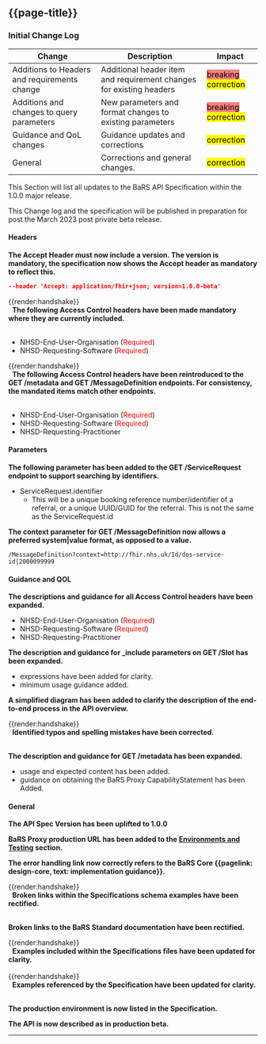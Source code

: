 <div class="bars-blg-expander">
<div class="bars-blg-expander-entry" id="v1.0.0">

## {{page-title}}

###

### Initial Change Log

| Change                                       | Description                                                         | Impact |
|----------------------------------------------|---------------------------------------------------------------------|--------|
| Additions to Headers and requirements change | Additional header item and requirement changes for existing headers |  <mark style="background-color: #ff8080">breaking</mark> <mark style="background-color: Yellow">correction</mark>      |
| Additions and changes to query parameters    | New parameters and format changes to existing parameters            |  <mark style="background-color: #ff8080">breaking</mark> <mark style="background-color: Yellow">correction</mark>      |
| Guidance and QoL changes                     | Guidance updates and corrections                                    |  <mark style="background-color: Yellow">correction</mark>      |
| General                                      | Corrections and general changes.                                    |  <mark style="background-color: Yellow">correction</mark>      |



This Section will list all updates to the BaRS API Specification within the 1.0.0 major release.

This Change log and the specification will be published in preparation for post the March 2023 post private beta release.

#### Headers

**The Accept Header must now include a version. The version is mandatory, the specification now shows the Accept header as mandatory to reflect this.** 

```json
--header 'Accept: application/fhir+json; version=1.0.0-beta'
```

<div class="imgHandshake">{{render:handshake}}</div> &nbsp; <b>The following Access Control headers have been made mandatory where they are currently included.</b></br></br>

* NHSD-End-User-Organisation (<span style="color:red">Required</span>)
* NHSD-Requesting-Software (<span style="color:red">Required</span>)

<div class="imgHandshake">{{render:handshake}}</div> &nbsp; <b>The following Access Control headers have been reintroduced to the GET /metadata and GET /MessageDefinition endpoints. For consistency, the mandated items match other endpoints.</b></br></br>

* NHSD-End-User-Organisation (<span style="color:red">Required</span>)
* NHSD-Requesting-Software (<span style="color:red">Required</span>)
* NHSD-Requesting-Practitioner

#### Parameters

**The following parameter has been added to the GET /ServiceRequest endpoint to support searching by identifiers.**

* ServiceRequest.identifier
    * This will be a unique booking reference number/identifier of a referral, or a unique UUID/GUID for the referral. This is not the same as the ServiceRequest.id

**The context parameter for GET /MessageDefinition now allows a preferred system|value format, as opposed to a value.**

    /MessageDefinition?context=http://fhir.nhs.uk/Id/dos-service-id|2000099999

#### Guidance and QOL
**The descriptions and guidance for all Access Control headers have been expanded.**
* NHSD-End-User-Organisation (<span style="color:red">Required</span>)
* NHSD-Requesting-Software (<span style="color:red">Required</span>)
* NHSD-Requesting-Practitioner

**The description and guidance for _include parameters on GET /Slot has been expanded.**
* expressions have been added for clarity.
* minimum usage guidance added.

**A simplified diagram has been added to clarify the description of the end-to-end process in the API overview.**

<div class="imgHandshake">{{render:handshake}}</div> &nbsp; <b>Identified typos and spelling mistakes have been corrected.</b></br></br>

**The description and guidance for GET /metadata has been expanded.**
* usage and expected content has been added.
* guidance on obtaining the BaRS Proxy CapabilityStatement has been Added.

#### General

**The API Spec Version has been uplifted to 1.0.0**

**BaRS Proxy production URL has been added to the [Environments and Testing](https://digital.nhs.uk/developer/api-catalogue/booking-and-referral-fhir/v1_0_0#api-description__environments-and-testing) section.**

**The error handling link now correctly refers to the BaRS Core {{pagelink: design-core, text: implementation guidance}}.**

<div class="imgHandshake">{{render:handshake}}</div> &nbsp; <b>Broken links within the Specifications schema examples have been rectified.</b></br></br>

**Broken links to the BaRS Standard documentation have been rectified.**

<div class="imgHandshake">{{render:handshake}}</div> &nbsp; <b>Examples included within the Specifications files have been updated for clarity.</b></br></br>

<div class="imgHandshake">{{render:handshake}}</div> &nbsp; <b>Examples referenced by the Specification have been updated for clarity.</b></br></br>

**The production environment is now listed in the Specification.**

**The API is now described as in production beta.**

</div>
</div>

<hr>
<br>

